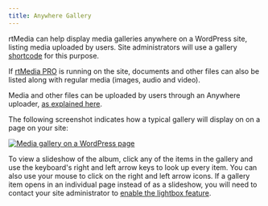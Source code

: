 ```yaml
---
title: Anywhere Gallery
---
```


rtMedia can help display media galleries anywhere on a WordPress site, listing media uploaded by users. Site administrators will use a gallery [shortcode](/rtmedia/features/shortcodes/gallery-shortcode/) for this purpose.

If [rtMedia PRO](https://rtcamp.com/store/rtmedia-pro/) is running on the site, documents and other files can also be listed along with regular media (images, audio and video).

Media and other files can be uploaded by users through an Anywhere uploader, [as explained here](/rtmedia/docs/user/rtmedia-wordpress/anywhere-uploader/). 

The following screenshot indicates how a typical gallery will display on on a page on your site: 

[![Media gallery on a WordPress page](https://rtcamp.com/wp-content/uploads/2013/10/mediaGalleryWordPress.png)](https://rtcamp.com/wp-content/uploads/2013/10/mediaGalleryWordPress.png) 

To view a slideshow of the album, click any of the items in the gallery and use the keyboard's right and left arrow keys to look up every item. You can also use your mouse to click on the right and left arrow icons. If a gallery item opens in an individual page instead of as a slideshow, you will need to contact your site administrator to [enable the lightbox feature](/rtmedia/getting-started/settings/).
